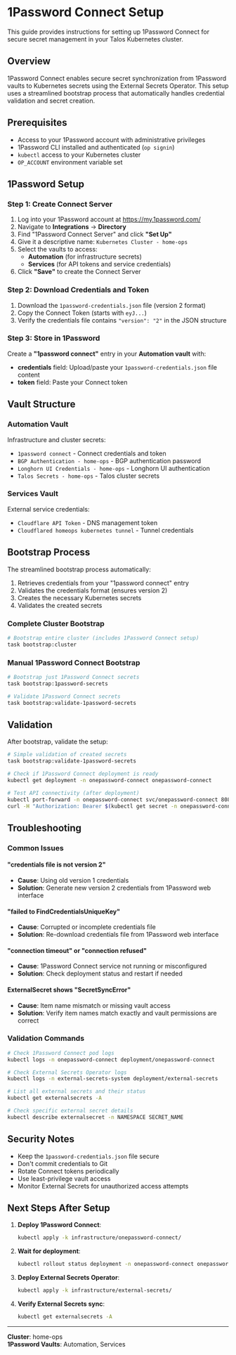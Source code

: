 # 1Password Connect Setup

This guide provides instructions for setting up 1Password Connect for secure secret management in your Talos Kubernetes cluster.

## Overview

1Password Connect enables secure secret synchronization from 1Password vaults to Kubernetes secrets using the External Secrets Operator. This setup uses a streamlined bootstrap process that automatically handles credential validation and secret creation.

## Prerequisites

- Access to your 1Password account with administrative privileges
- 1Password CLI installed and authenticated (`op signin`)
- `kubectl` access to your Kubernetes cluster
- `OP_ACCOUNT` environment variable set

## 1Password Setup

### Step 1: Create Connect Server

1. Log into your 1Password account at <https://my.1password.com/>
2. Navigate to **Integrations** → **Directory**
3. Find "1Password Connect Server" and click **"Set Up"**
4. Give it a descriptive name: `Kubernetes Cluster - home-ops`
5. Select the vaults to access:
   - **Automation** (for infrastructure secrets)
   - **Services** (for API tokens and service credentials)
6. Click **"Save"** to create the Connect Server

### Step 2: Download Credentials and Token

1. Download the `1password-credentials.json` file (version 2 format)
2. Copy the Connect Token (starts with `eyJ...`)
3. Verify the credentials file contains `"version": "2"` in the JSON structure

### Step 3: Store in 1Password

Create a **"1password connect"** entry in your **Automation vault** with:

- **credentials** field: Upload/paste your `1password-credentials.json` file content
- **token** field: Paste your Connect token

## Vault Structure

### Automation Vault

Infrastructure and cluster secrets:

- `1password connect` - Connect credentials and token
- `BGP Authentication - home-ops` - BGP authentication password
- `Longhorn UI Credentials - home-ops` - Longhorn UI authentication
- `Talos Secrets - home-ops` - Talos cluster secrets

### Services Vault

External service credentials:

- `Cloudflare API Token` - DNS management token
- `Cloudflared homeops kubernetes tunnel` - Tunnel credentials

## Bootstrap Process

The streamlined bootstrap process automatically:

1. Retrieves credentials from your "1password connect" entry
2. Validates the credentials format (ensures version 2)
3. Creates the necessary Kubernetes secrets
4. Validates the created secrets

### Complete Cluster Bootstrap

```bash
# Bootstrap entire cluster (includes 1Password Connect setup)
task bootstrap:cluster
```

### Manual 1Password Connect Bootstrap

```bash
# Bootstrap just 1Password Connect secrets
task bootstrap:1password-secrets

# Validate 1Password Connect secrets
task bootstrap:validate-1password-secrets
```

## Validation

After bootstrap, validate the setup:

```bash
# Simple validation of created secrets
task bootstrap:validate-1password-secrets

# Check if 1Password Connect deployment is ready
kubectl get deployment -n onepassword-connect onepassword-connect

# Test API connectivity (after deployment)
kubectl port-forward -n onepassword-connect svc/onepassword-connect 8080:8080 &
curl -H "Authorization: Bearer $(kubectl get secret -n onepassword-connect onepassword-connect-token -o jsonpath='{.data.token}' | base64 -d)" http://localhost:8080/v1/health
```

## Troubleshooting

### Common Issues

#### "credentials file is not version 2"

- **Cause**: Using old version 1 credentials
- **Solution**: Generate new version 2 credentials from 1Password web interface

#### "failed to FindCredentialsUniqueKey"

- **Cause**: Corrupted or incomplete credentials file
- **Solution**: Re-download credentials file from 1Password web interface

#### "connection timeout" or "connection refused"

- **Cause**: 1Password Connect service not running or misconfigured
- **Solution**: Check deployment status and restart if needed

#### ExternalSecret shows "SecretSyncError"

- **Cause**: Item name mismatch or missing vault access
- **Solution**: Verify item names match exactly and vault permissions are correct

### Validation Commands

```bash
# Check 1Password Connect pod logs
kubectl logs -n onepassword-connect deployment/onepassword-connect

# Check External Secrets Operator logs
kubectl logs -n external-secrets-system deployment/external-secrets

# List all external secrets and their status
kubectl get externalsecrets -A

# Check specific external secret details
kubectl describe externalsecret -n NAMESPACE SECRET_NAME
```

## Security Notes

- Keep the `1password-credentials.json` file secure
- Don't commit credentials to Git
- Rotate Connect tokens periodically
- Use least-privilege vault access
- Monitor External Secrets for unauthorized access attempts

## Next Steps After Setup

1. **Deploy 1Password Connect**:

   ```bash
   kubectl apply -k infrastructure/onepassword-connect/
   ```

2. **Wait for deployment**:

   ```bash
   kubectl rollout status deployment -n onepassword-connect onepassword-connect
   ```

3. **Deploy External Secrets Operator**:

   ```bash
   kubectl apply -k infrastructure/external-secrets/
   ```

4. **Verify External Secrets sync**:
   ```bash
   kubectl get externalsecrets -A
   ```

---

**Cluster**: home-ops  
**1Password Vaults**: Automation, Services
